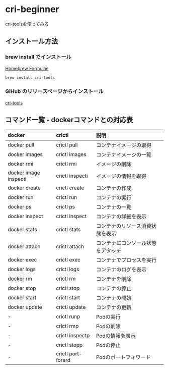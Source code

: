 # cri-beginner

cri-toolsを使ってみる

## インストール方法

### brew install でインストール

[Homebrew Formulae](https://formulae.brew.sh/formula/cri-tools)

```bash
brew install cri-tools
```

### GiHub のリリースページからインストール

[cri-tools](https://github.com/kubernetes-sigs/cri-tools/releases)

## コマンド一覧 - dockerコマンドとの対応表

|docker|crictl|説明|
|:---|:---|:---|
|docker pull|crictl pull|コンテナイメージの取得|
|docker images|crictl images|コンテナイメージの一覧|
|docker rmi|crictl rmi|イメージの削除|
|docker image inspecti|crictl inspecti|イメージの情報を取得|
|docker create|crictl create|コンテナの作成|
|docker run|crictl run|コンテナの実行|
|docker ps|crictl ps|コンテナの一覧|
|docker inspect|crictl inspect|コンテナの詳細を表示|
|docker stats|crictl stats|コンテナのリソース消費状態を表示|
|docker attach|crictl attach|コンテナにコンソール状態をアタッチ|
|docker exec|crictl exec|コンテナでプロセスを実行|
|docker logs|crictl logs|コンテナのログを表示|
|docker rm|crictl rm|コンテナを削除|
|docker stop|crictl stop|コンテナの停止|
|docker start|crictl start|コンテナの開始|
|docker update|crictl update|コンテナの更新|
|-|crictl runp|Podの実行|
|-|crictl rmp|Podの削除|
|-|crictl inspectp|Podの情報を表示|
|-|crictl stopp|Podの停止|
|-|crictl port-forard|Podのポートフォワード|

